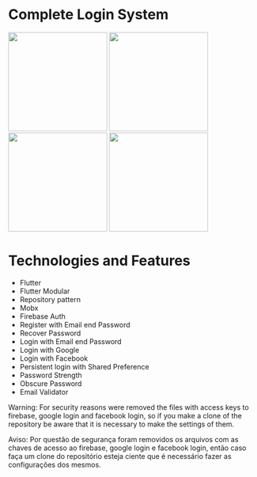 # Complete Login System

<img src="https://user-images.githubusercontent.com/57848633/134828606-c83cf8f1-c33a-4b7d-bdaa-9d9b7b4f1701.jpg" width="200">  <img src="https://user-images.githubusercontent.com/57848633/134828609-9489fd52-6207-4dbe-bc14-d0d6362d7414.jpg" width="200">  <img src="https://user-images.githubusercontent.com/57848633/134828610-12d12224-fee8-4edb-96f2-a7f5e53bc1e3.jpg" width="200">  <img src="https://user-images.githubusercontent.com/57848633/134828611-b01ebd5f-4422-4221-bc4f-3391d57c462d.jpg" width="200">

# Technologies and Features

* Flutter
* Flutter Modular
* Repository pattern
* Mobx
* Firebase Auth
* Register with Email end Password
* Recover Password
* Login with Email end Password
* Login with Google
* Login with Facebook
* Persistent login with Shared Preference
* Password Strength
* Obscure Password
* Email Validator 

Warning: For security reasons were removed the files with access keys to firebase, google login and facebook login, so if you make a clone of the repository be aware that it is necessary to make the settings of them.

Aviso: Por questão de segurança foram removidos os arquivos com as chaves de acesso ao firebase, google login e facebook login, então caso faça um clone do repositório esteja ciente que é necessário fazer as configurações dos mesmos.

